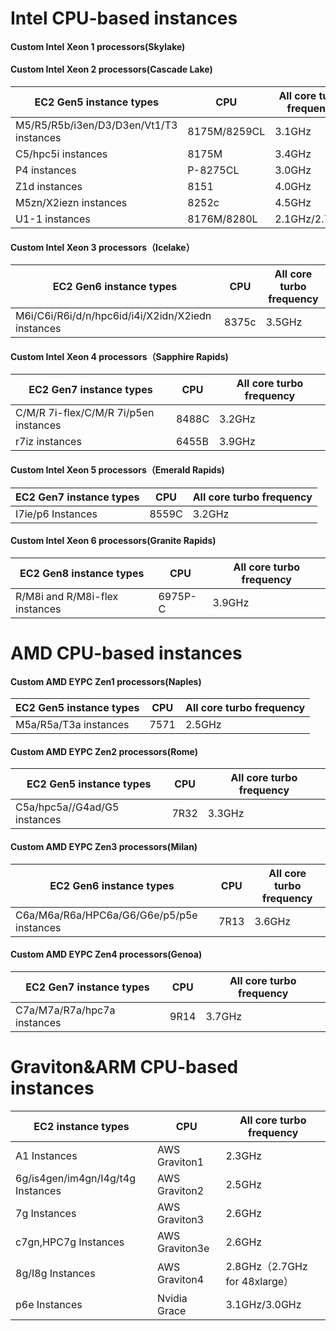 # Intel CPU-based instances
#### Custom Intel Xeon 1 processors(Skylake)
#### Custom Intel Xeon 2 processors(Cascade Lake)

| EC2 Gen5 instance types| CPU | All core turbo frequency|
|---------|---------|---------|
| M5/R5/R5b/i3en/D3/D3en/Vt1/T3 instances | 8175M/8259CL | 3.1GHz|
| C5/hpc5i instances| 8175M | 3.4GHz|
| P4 instances|  P-8275CL | 3.0GHz|
| Z1d  instances|8151 | 4.0GHz |
| M5zn/X2iezn instances|8252c| 4.5GHz |
| U1-1 instances| 8176M/8280L| 2.1GHz/2.7Ghz |


#### Custom Intel Xeon 3 processors（Icelake）
| EC2 Gen6 instance types| CPU | All core turbo frequency|
|---------|---------|---------|
| M6i/C6i/R6i/d/n/hpc6id/i4i/X2idn/X2iedn instances| 8375c | 3.5GHz|


#### Custom Intel Xeon 4 processors（Sapphire Rapids)
| EC2 Gen7 instance types| CPU | All core turbo  frequency|
|---------|---------|---------|
| C/M/R 7i-flex/C/M/R 7i/p5en instances|  8488C  | 3.2GHz|
| r7iz instances| 6455B  | 3.9GHz|


#### Custom Intel Xeon 5 processors（Emerald Rapids)
| EC2 Gen7 instance types| CPU | All core turbo  frequency|
|---------|---------|---------|
| I7ie/p6 Instances | 8559C | 3.2GHz|


#### Custom Intel Xeon 6 processors(Granite Rapids)
| EC2 Gen8 instance types| CPU | All core turbo frequency|
|---------|---------|---------|
| R/M8i and R/M8i-flex instances| 6975P-C| 3.9GHz|

# AMD CPU-based instances
#### Custom AMD EYPC Zen1 processors(Naples)
| EC2 Gen5 instance types| CPU | All core turbo frequency|
|---------|---------|---------|
| M5a/R5a/T3a instances| 7571| 2.5GHz|

#### Custom AMD EYPC Zen2 processors(Rome)
| EC2 Gen5 instance types| CPU | All core turbo frequency|
|---------|---------|---------|
| C5a/hpc5a//G4ad/G5 instances| 7R32| 3.3GHz|

#### Custom AMD EYPC Zen3 processors(Milan)
| EC2 Gen6 instance types| CPU | All core turbo frequency|
|---------|---------|---------|
| C6a/M6a/R6a/HPC6a/G6/G6e/p5/p5e instances| 7R13| 3.6GHz|


#### Custom AMD EYPC Zen4 processors(Genoa)
| EC2 Gen7 instance types| CPU | All core turbo frequency|
|---------|---------|---------|
| C7a/M7a/R7a/hpc7a instances| 9R14| 3.7GHz|

# Graviton&ARM CPU-based instances
| EC2 instance types| CPU | All core turbo frequency|
|---------|---------|---------|
| A1 Instances | AWS Graviton1 | 2.3GHz |
| 6g/is4gen/im4gn/I4g/t4g Instances | AWS Graviton2 | 2.5GHz |
| 7g Instances | AWS Graviton3 | 2.6GHz |
| c7gn,HPC7g Instances | AWS Graviton3e | 2.6GHz |
| 8g/I8g Instances | AWS Graviton4 | 2.8GHz（2.7GHz for 48xlarge） |
| p6e Instances | Nvidia Grace | 3.1GHz/3.0GHz |
